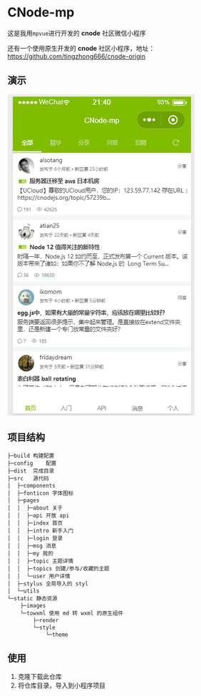 #  CNode-mp

这是我用`mpvue`进行开发的 **cnode** 社区微信小程序

还有一个使用原生开发的 **cnode** 社区小程序，地址：<https://github.com/tingzhong666/cnode-origin>



##  演示

![](.\cnode-mp.gif)



##  项目结构

```
├─build 构建配置
├─config	配置
├─dist	完成目录
├─src	源代码
│  ├─components
│  ├─fonticon 字体图标
│  ├─pages
│  │  ├─about 关于
│  │  ├─api 开放 api
│  │  ├─index 首页
│  │  ├─intro 新手入门
│  │  ├─login 登录
│  │  ├─msg 消息
│  │  ├─my 我的
│  │  ├─topic 主题详情
│  │  ├─topics 创建/参与/收藏的主题
│  │  └─user 用户详情
│  ├─stylus 全局导入的 styl
│  └─utils
└─static 静态资源
    ├─images
    └─towxml 使用 md 转 wxml 的原生组件
        ├─render
        └─style
            └─theme
```



##  使用

1. 克隆下载此仓库
2. 将仓库目录，导入到小程序项目